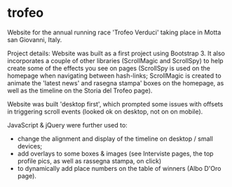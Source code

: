 # trofeo
Website for the annual running race 'Trofeo Verduci' taking place in Motta san Giovanni, Italy.

Project details:
Website was built as a first project using Bootstrap 3. It also incorporates a couple of other libraries (ScrollMagic and ScrollSpy) to help create some of the effects you see on pages (ScrollSpy is used on the homepage when navigating between hash-links; ScrollMagic is created to animate the 'latest news' and rasegna stampa' boxes on the homepage, as well as the timeline on the Storia del Trofeo page).

Website was built 'desktop first', which prompted some issues with offsets in triggering scroll events (looked ok on desktop, not on on mobile).

JavaScript & jQuery were further used to:
- change the alignment and display of the timeline on desktop / small devices; 
- add overlays to some boxes & images (see Interviste pages, the top profile pics, as well as rassegna stampa, on click)
- to dynamically add place numbers on the table of winners (Albo D'Oro page).
